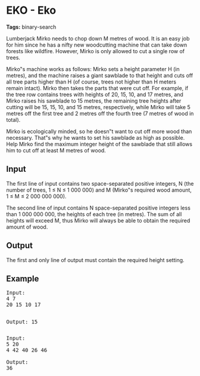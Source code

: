<!DOCTYPE html>
<html lang="en">
<head>
    <meta charset="UTF-8">
    <meta name="viewport" content="width=device-width, initial-scale=1.0">
    <title>EKO - Eko</title>
</head>
<body>

<h1>EKO - Eko</h1>
<p><strong>Tags:</strong> binary-search</p>

<p>Lumberjack Mirko needs to chop down M metres of wood. It is an easy job for him since he has a nifty new woodcutting machine that can take down forests like wildfire. However, Mirko is only allowed to cut a single row of trees.</p>

<p>Mirko‟s machine works as follows: Mirko sets a height parameter H (in metres), and the machine raises a giant sawblade to that height and cuts off all tree parts higher than H (of course, trees not higher than H meters remain intact). Mirko then takes the parts that were cut off. For example, if the tree row contains trees with heights of 20, 15, 10, and 17 metres, and Mirko raises his sawblade to 15 metres, the remaining tree heights after cutting will be 15, 15, 10, and 15 metres, respectively, while Mirko will take 5 metres off the first tree and 2 metres off the fourth tree (7 metres of wood in total).</p>

<p>Mirko is ecologically minded, so he doesn‟t want to cut off more wood than necessary. That‟s why he wants to set his sawblade as high as possible. Help Mirko find the maximum integer height of the sawblade that still allows him to cut off at least M metres of wood.</p>

<h2>Input</h2>
<p>The first line of input contains two space-separated positive integers, N (the number of trees, 1 ≤ N ≤ 1 000 000) and M (Mirko‟s required wood amount, 1 ≤ M ≤ 2 000 000 000).</p>

<p>The second line of input contains N space-separated positive integers less than 1 000 000 000, the heights of each tree (in metres). The sum of all heights will exceed M, thus Mirko will always be able to obtain the required amount of wood.</p>

<h2>Output</h2>
<p>The first and only line of output must contain the required height setting.</p>

<h2>Example</h2>
<pre>
Input:
4 7
20 15 10 17

Output:
15
</pre>

<pre>
Input:
5 20
4 42 40 26 46

Output:
36
</pre>

</body>
</html>
